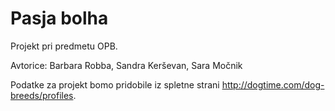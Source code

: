 # Pasja bolha
Projekt pri predmetu OPB.

Avtorice: Barbara Robba,
          Sandra Kerševan,
          Sara Močnik

Podatke za projekt bomo pridobile iz spletne strani http://dogtime.com/dog-breeds/profiles.
